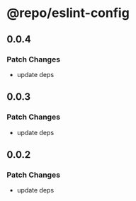 # @repo/eslint-config

## 0.0.4

### Patch Changes

- update deps

## 0.0.3

### Patch Changes

- update deps

## 0.0.2

### Patch Changes

- update deps
